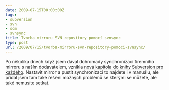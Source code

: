 ```yaml
---
date: 2009-07-15T00:00:00Z
tags:
- subversion
- svn
- scm
- svnsync
title: Tvorba mirroru SVN repository pomocí svnsync
type: post
url: /2009/07/15/tvorba-mirroru-svn-repository-pomoci-svnsync/
---
```


Po několika dnech když jsem dával dohromady synchronizaci firemního mirroru s naším dodavatelem, vznikla <a href="https://svn.prskavec.net/ch05s04.html">nová kapitola do knihy Subversion pro každého</a>.
Nastavit mirror a pustit synchronizaci to najdete i v manuálu, ale přidal jsem tam také řešení možných problémů se kterými se můžete, ale také nemusíte setkat.
